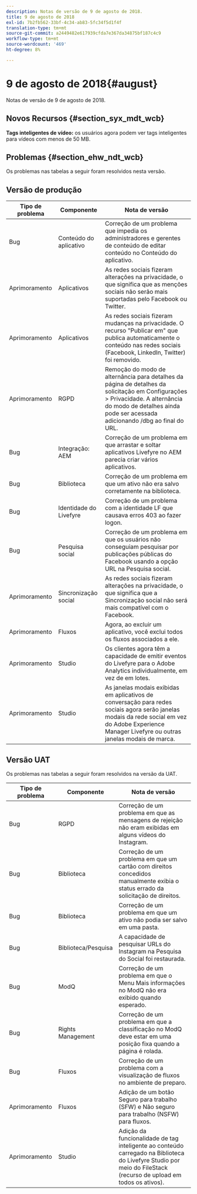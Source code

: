 ```yaml
---
description: Notas de versão de 9 de agosto de 2018.
title: 9 de agosto de 2018
exl-id: 7b2fb562-33bf-4c34-ab83-5fc34f5d1f4f
translation-type: tm+mt
source-git-commit: a2449482e617939cfda7e367da34875bf187c4c9
workflow-type: tm+mt
source-wordcount: '469'
ht-degree: 8%

---
```


# 9 de agosto de 2018{#august}

Notas de versão de 9 de agosto de 2018.

## Novos Recursos {#section_syx_mdt_wcb}

**Tags inteligentes de vídeo:** os usuários agora podem ver tags inteligentes para vídeos com menos de 50 MB.

## Problemas {#section_ehw_ndt_wcb}

Os problemas nas tabelas a seguir foram resolvidos nesta versão.

## Versão de produção

| **Tipo de problema** | **Componente** | **Nota de versão** |
|---|---|---|
| Bug | Conteúdo do aplicativo | Correção de um problema que impedia os administradores e gerentes de conteúdo de editar conteúdo no Conteúdo do aplicativo. |
| Aprimoramento | Aplicativos | As redes sociais fizeram alterações na privacidade, o que significa que as menções sociais não serão mais suportadas pelo Facebook ou Twitter. |
| Aprimoramento | Aplicativos | As redes sociais fizeram mudanças na privacidade. O recurso &quot;Publicar em&quot; que publica automaticamente o conteúdo nas redes sociais (Facebook, LinkedIn, Twitter) foi removido. |
| Aprimoramento | RGPD | Remoção do modo de alternância para detalhes da página de detalhes da solicitação em Configurações > Privacidade. A alternância do modo de detalhes ainda pode ser acessada adicionando /dbg ao final do URL. |
| Bug | Integração: AEM | Correção de um problema em que arrastar e soltar aplicativos Livefyre no AEM parecia criar vários aplicativos. |
| Bug | Biblioteca | Correção de um problema em que um ativo não era salvo corretamente na biblioteca. |
| Bug | Identidade do Livefyre | Correção de um problema com a identidade LF que causava erros 403 ao fazer logon. |
| Bug | Pesquisa social | Correção de um problema em que os usuários não conseguiam pesquisar por publicações públicas do Facebook usando a opção URL na Pesquisa social. |
| Aprimoramento | Sincronização social | As redes sociais fizeram alterações na privacidade, o que significa que a Sincronização social não será mais compatível com o Facebook. |
| Aprimoramento | Fluxos | Agora, ao excluir um aplicativo, você exclui todos os fluxos associados a ele. |
| Aprimoramento | Studio | Os clientes agora têm a capacidade de emitir eventos do Livefyre para o Adobe Analytics individualmente, em vez de em lotes. |
| Aprimoramento | Studio | As janelas modais exibidas em aplicativos de conversação para redes sociais agora serão janelas modais da rede social em vez do Adobe Experience Manager Livefyre ou outras janelas modais de marca. |

## Versão UAT

Os problemas nas tabelas a seguir foram resolvidos na versão da UAT.

| **Tipo de problema** | **Componente** | **Nota de versão** |
|---|---|---|
| Bug | RGPD | Correção de um problema em que as mensagens de rejeição não eram exibidas em alguns vídeos do Instagram. |
| Bug | Biblioteca | Correção de um problema em que um cartão com direitos concedidos manualmente exibia o status errado da solicitação de direitos. |
| Bug | Biblioteca | Correção de um problema em que um ativo não podia ser salvo em uma pasta. |
| Bug | Biblioteca/Pesquisa | A capacidade de pesquisar URLs do Instagram na Pesquisa do Social foi restaurada. |
| Bug | ModQ | Correção de um problema em que o Menu Mais informações no ModQ não era exibido quando esperado. |
| Bug | Rights Management | Correção de um problema em que a classificação no ModQ deve estar em uma posição fixa quando a página é rolada. |
| Bug | Fluxos | Correção de um problema com a visualização de fluxos no ambiente de preparo. |
| Aprimoramento | Fluxos | Adição de um botão Seguro para trabalho (SFW) e Não seguro para trabalho (NSFW) para fluxos. |
| Aprimoramento | Studio | Adição da funcionalidade de tag inteligente ao conteúdo carregado na Biblioteca do Livefyre Studio por meio do FileStack (recurso de upload em todos os ativos). |
